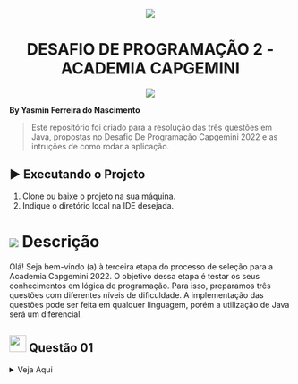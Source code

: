 <p align="center">
<img src="https://user-images.githubusercontent.com/59287246/155930748-26d3d0b3-866e-4fce-9489-aaf54533a7dd.png"/>
</p>

<h1 align="center">
DESAFIO DE PROGRAMAÇÃO 2 - ACADEMIA CAPGEMINI
</h1>

<p align="center">
<img src="http://img.shields.io/static/v1?label=STATUS&message=CONCLUIDO&color=GREEN&style=for-the-badge"/>
</p>

**By Yasmin Ferreira do Nascimento**


> Este repositório foi criado para a resolução das três questões em Java, propostas no Desafio De Programação Capgemini 2022 e as intruções de como rodar a aplicação.

<h2>▶️ Executando o Projeto</h2>

1. Clone ou baixe o projeto na sua máquina.
2. Indique o diretório local na IDE desejada.


<h1 id="objetivo">
	<img src="https://img.icons8.com/external-tal-revivo-color-tal-revivo/24/000000/external-readme-is-a-easy-to-build-a-developer-hub-that-adapts-to-the-user-logo-color-tal-revivo.png"/>
  Descrição
</h1>
Olá! Seja bem-vindo (a) à terceira etapa do processo de seleção para a Academia Capgemini 2022. O objetivo dessa etapa é testar os seus conhecimentos em lógica de programação. Para isso, preparamos três questões com diferentes níveis de dificuldade. A implementação das questões pode ser feita em qualquer linguagem, porém a utilização de Java será um diferencial.


<h2 id="question01">
<img height="30" src="https://img.icons8.com/color/48/000000/documents.png"/>
  Questão 01
</h2>

<details>
<summary>Veja Aqui</summary>
A mediana de uma lista de números é basicamente o elemento que se encontra no meio da lista após a ordenação. Dada uma lista de números com um número ímpar de elementos, desenvolva um algoritmo que encontre a mediana.

Exemplo:

Entrada:
```
arr = [9, 2, 1, 4, 6]
```

Saída:
```
4
```


 * [Resolução Questão Um](https://github.com/yasminnascimi/desafio-capgemini/wiki/Quest%C3%A3o-01)

``` 



<h2 id="question02">
<img height="30" src="https://img.icons8.com/color/48/000000/documents.png"/>
  Questão 02
</h2>

<details>
<summary>Veja Aqui</summary>
	
Dado um vetor de inteiros n e um inteiro qualquer x. Construa um algoritmo que determine o número de elementos pares do vetor que tem uma diferença igual ao valor de x.

Exemplo:

Entrada:
```
n = [1, 5, 3, 4, 2]
```

Saída:
```
3
```
Explicação:
Existem 3 pares de inteiros no vetor com uma diferença de 2: [5, 3], [4, 2] e [3, 1].

* [Resolução Questão Dois](https://github.com/yasminnascimi/desafio-capgemini/wiki/Quest%C3%A3o-02)

<h2 id="question03">
<img height="30" src="https://img.icons8.com/color/48/000000/documents.png"/>
  Questão 03
</h2>
	
<details>
<summary>Veja Aqui</summary>
	
Um texto precisa ser encriptado usando o seguinte esquema. Primeiro, os espaços são removidos do texto. Então, os caracteres são escritos em um grid, no qual as linhas e colunas tem as seguintes regras:

√T <= linha <= coluna <= √T

 - Considere T, como o tamanho do texto.
 - Se certifique de que linhas x colunas >= .
 - Se múltiplos grids satisfazem as condições, escolha aquele com a menor área.

Escreva um algoritmo que ao receber uma string s, mostre a mensagem encriptada de acordo com as regras descritas.

Exemplos:

Exemplo 1)

Entrada:
```
s = tenha um bom dia
```

Saída:
```
taoa eum nmd hbi
```

Explicação:

Depois de remover os espaços, a string tem 13 caracteres. √13 está entre 3 e 4, então a string é rescrita na forma de um grid com 4 linhas e 4 colunas:
```
tenh
aumb
omdi
a
```
O resultado é obtido ao mostrar os caracteres de cada coluna, com um espaço entre as colunas de texto. A mensagem encriptada é obtida ao mostrar os caracteres de cada linha com um espaço entre as colunas.


Exemplo 2)

Entrada:
```
s = ola mundo
```

Saída:
```
omd luo an
```

Explicação:

Depois de remover os espaços a string tem 8 caracteres. √8 está entre 2 e 3, então a string é reescrita na forma de um grid com 3 linhas e 3 colunas:
```
ola

mun

do
```

* [Resolução Questão Três](https://github.com/yasminnascimi/desafio-capgemini/wiki/Quest%C3%A3o-03)



</details>

<h1 id="tecnologias-dependencias">
<img height="30" src="https://img.icons8.com/fluency/50/000000/administrative-tools.png"/>
	Tecnologias e Dependências
</h1>

<a name = "tech_stack"></a>

- Java 17 - Versão do Java utilizada
- Visual Studio Code - IDE utilizada

<h1 id="desenvolvedor">
<img height="30" src="https://img.icons8.com/color/48/000000/devpost.png"/>
  Desenvolvedor
</h1>

<table align="center">
  <tr>
    <td align="center"><a href="https://github.com/yasminnascimi"><img style="border-radius: 50%;" src="https://avatars.githubusercontent.com/yasminnascimi" width="100px;" alt=""/><br /><sub><b>Yasmin Nascimento</b></sub></a><br /><a href="https://github.com/yasminnascimi" title="Yasmin Nascimento"></a></td>
  </tr>
</table>
